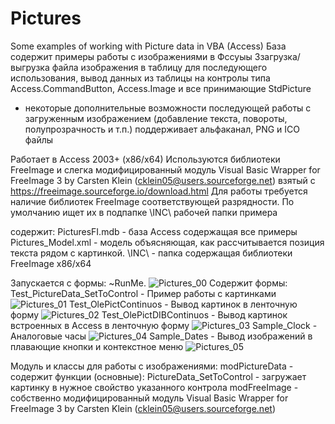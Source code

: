 # Pictures
Some examples of working with Picture data in VBA (Access)
База содержит примеры работы с изображениями в Фссуыы 
Ззагрузка/выгрузка файла изображения в таблицу для последующего использования,
вывод данных из таблицы на контролы типа Access.CommandButton, Access.Image и все принимающие StdPicture
+ некоторые дополнительные возможности последующей работы с загруженным изображением (добавление текста, повороты, полупрозрачность и т.п.)
поддерживает альфаканал, PNG и ICO файлы

Работает в Access 2003+ (x86/x64)
Используются библиотеки FreeImage и слегка модифицированный модуль Visual Basic Wrapper for FreeImage 3 by Carsten Klein (cklein05@users.sourceforge.net) взятый с https://freeimage.sourceforge.io/download.html
Для работы требуется наличие библиотек FreeImage соответствующей разрядности.
По умолчанию ищет их в подпапке \INC\ рабочей папки примера

содержит:
PicturesFI.mdb - база Access содержащая все примеры
Pictures_Model.xml - модель объясняющая, как рассчитывается позиция текста рядом с картинкой.
\INC\ - папка содержащая библиотеки FreeImage x86/x64

Запускается с формы: ~RunMe.
![Pictures_00](https://github.com/iKaRus-VLZ/Pictures/assets/8457437/bbad6b9f-9cb2-45e6-8a3e-165387e4b3c3)
Содержит формы:
Test_PictureData_SetToControl - Пример работы с картинками
![Pictures_01](https://github.com/iKaRus-VLZ/Pictures/assets/8457437/14419edb-ec07-4e56-b213-6311203eeaa4)
Test_OlePictContinuos - Вывод картинок в ленточную форму
![Pictures_02](https://github.com/iKaRus-VLZ/Pictures/assets/8457437/9bfed7c7-d93b-4a6f-9c0f-938232e4015a)
Test_OlePictDIBContinuos - Вывод картинок встроенных в Access в ленточную форму
![Pictures_03](https://github.com/iKaRus-VLZ/Pictures/assets/8457437/3090e749-ba47-46de-a6f3-5a04dac58c62)
Sample_Clock - Аналоговые часы
![Pictures_04](https://github.com/iKaRus-VLZ/Pictures/assets/8457437/e207ee53-f88f-46a6-93db-e8dda5c6c468)
Sample_Dates - Вывод изображений в плавающие кнопки и контекстное меню
![Pictures_05](https://github.com/iKaRus-VLZ/Pictures/assets/8457437/673ada70-225f-435b-8b75-808ac36c0847)


Модуль и классы для работы с изображениями:
modPictureData - содержит функции (основные):
PictureData_SetToControl - загружает картинку в нужное свойство указанного контрола
modFreeImage - собственно модифицированный модуль Visual Basic Wrapper for FreeImage 3 by Carsten Klein (cklein05@users.sourceforge.net)
